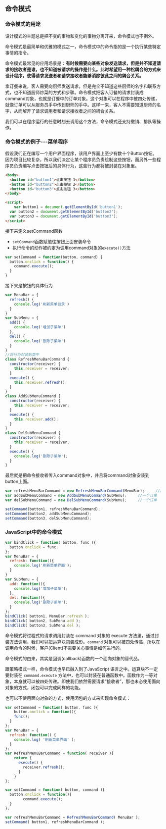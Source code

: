 ## 命令模式



### 命令模式的用途

设计模式的主题总是把不变的事物和变化的事物分离开来，命令模式也不例外。

命令模式是最简单和优雅的模式之一，命令模式中的命令指的是一个执行某些特定事情的指令。

命令模式最常见的应用场景是：**有时候需要向某些对象发送请求，但是并不知道请求的接收者是谁，也不知道被请求的操作是什么。此时希望用一种松耦合的方式来设计程序，使得请求发送者和请求接收者能够消除彼此之间的耦合关系。**

拿订餐来说，客人需要向厨师发送请求，但是完全不知道这些厨师的名字和联系方式，也不知道厨师炒菜的方式和步骤。命令模式把客人订餐的请求封装成command对象，也就是订餐中的订单对象。这个对象可以在程序中被四处传递，就像订单可以从服务员手中传到厨师的手中。这样一来，客人不需要知道厨师的名字，从而解开了请求调用者和请求接收者之间的耦合关系。

我们可以在程序运行的任意时刻去调用这个方法，命令模式还支持撤销、排队等操作。



### 命令模式的例子---菜单程序

假设我们正在编写一个用户界面程序，该用户界面上至少有数十个Button按钮。因为项目比较复杂，所以我们决定让某个程序员负责绘制这些按钮，而另外一些程序员负责编写点击按钮后的具体行为，这些行为都将被封装在对象里。

```html
<body>
  <button id="button1">点击按钮 1</button>
  <button id="button2">点击按钮 2</button>
  <button id="button3">点击按钮 3</button>
</body>

<script>
	var button1 = document.getElementById('button1');
  var button2 = document.getElementById('button2');
  var button3 = document.getElementById('button3');
</script>
```

接下来定义setCommand函数

- `setCommand`函数赋值往按钮上面安装命令
- 执行命令的动作被约定为调用command对象的`execute()`方法

```js
var setCommand = function(button, command) {
  button.onclick = function() {
    command.execute();
  }
}
```

接下来是按钮的具体行为

```js
var MenuBar = {
  refresh() {
    console.log('刷新菜单目录')
  }
}
var SubMenu = {
  add() {
    console.log('增加子菜单')
  },
  del() {
    console.log('删除子菜单')
  }
}
//将行为封装到类中
class RefreshMenuBarCommand {
  constructor(receiver) {
    this.receiver = receiver;
  }
  execute() {
    this.receiver.refresh();
  }
}
class AddSubMenuCommand {
  constructor(receiver) {
    this.receiver = receiver;
  }
  execute() {
    this.receiver.add();
  }
}
class DelSubMenuCommand {
  constructor(receiver) {
    this.receiver = receiver;
  }
  execute() {
    console.log('删除子菜单');
  }
}
```

最后就是把命令接收者传入command对象中，并且将command对象安装到button上面。

```js
var refreshMenuBarCommand = new RefreshMenuBarCommand(MenuBar);		//就好像是一个顾客的一个订单
var addSubMenuCommand = new AddSubMenuCommand(SubMenu);		//一个订单
var delSubMenuCommand = new DelSubMenuCommand(SubMenu);		//一个订单

setCommand(button1, refreshMenuBarCommand);
setCommand(button2, addSubMenuCommand);
setCommand(button3, delSubMenuCommand);
```



### JavaScript中的命令模式

```js
var bindClick = function( button, func ){ 
  button.onclick = func;
};
var MenuBar = {
  refresh: function(){
    console.log('刷新菜单界面');
  }
}
var SubMenu = {
  add: function(){
    console.log('增加子菜单');
  },
  del: function(){
    console.log('删除子菜单');
  }
};
bindClick( button1, MenuBar.refresh );
bindClick( button2, SubMenu.add ); 
bindClick( button3, SubMenu.del );

```

命令模式将过程式的请求调用封装在 command 对象的 execute 方法里，通过封装方法调用，我们可以把运算块包装成形。`command` 对象可以被四处传递，所以在调用命令的时候，客户(Client)不需要关心事情是如何进行的。

命令模式的由来，其实是回调(callback)函数的一个面向对象的替代品。

跟策略模式一样，命令模式也早已融入到了JavaScript 语言之中。运算块不一定要封装在 `command.execute` 方法中，也可以封装在普通函数中。函数作为一等对象，本身就可以被四处传递。即使我们依然需要请求“接收者”，那也未必使用面向对象的方式，闭包可以完成同样的功能。

也可以不使用面向对象的方式，使用闭包的方式来实现命令模式：

```js
var setCommand = function( button, func ){ 
	button.onclick = function(){
  	func(); 
  }
};
var MenuBar = {
  refresh: function() {
    console.log( '刷新菜单界面' ); 
  }
};
var RefreshMenuBarCommand = function( receiver ){
    return {
      execute() {
        receiver.refresh();
      }
    }
};

var setCommand = function( button, command ){ 
  button.onclick = function(){
		command.execute(); 
  }
};

var refreshMenuBarCommand = RefreshMenuBarCommand( MenuBar ); 
setCommand( button1, refreshMenuBarCommand );
```

